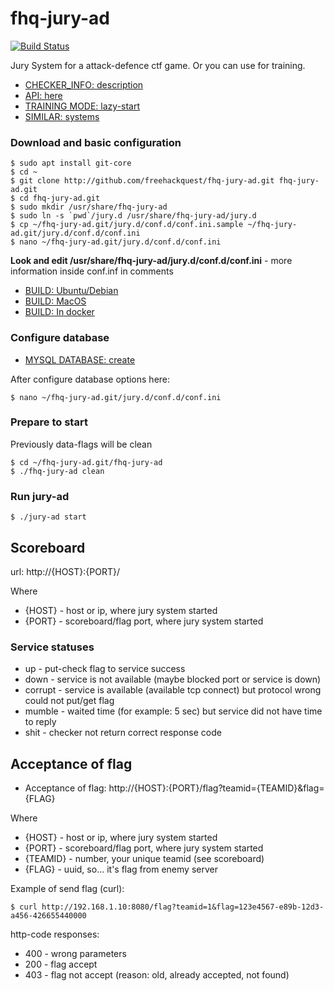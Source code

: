 # fhq-jury-ad

[![Build Status](https://travis-ci.org/freehackquest/fhq-jury-ad.svg?branch=master)](https://travis-ci.org/freehackquest/fhq-jury-ad)

Jury System for a attack-defence ctf game.
Or you can use for training.


* [CHECKER_INFO: description](docs/CHECKER_INFO.md)
* [API: here](docs/SIMILAR.md)
* [TRAINING MODE: lazy-start](docs/LAZY_START.md)
* [SIMILAR: systems](docs/SIMILAR.md)

### Download and basic configuration

```
$ sudo apt install git-core
$ cd ~
$ git clone http://github.com/freehackquest/fhq-jury-ad.git fhq-jury-ad.git
$ cd fhq-jury-ad.git
$ sudo mkdir /usr/share/fhq-jury-ad
$ sudo ln -s `pwd`/jury.d /usr/share/fhq-jury-ad/jury.d
$ cp ~/fhq-jury-ad.git/jury.d/conf.d/conf.ini.sample ~/fhq-jury-ad.git/jury.d/conf.d/conf.ini
$ nano ~/fhq-jury-ad.git/jury.d/conf.d/conf.ini
```

**Look and edit /usr/share/fhq-jury-ad/jury.d/conf.d/conf.ini** - more information inside conf.inf in comments

* [BUILD: Ubuntu/Debian](docs/BUILD_UBUNTU.md)
* [BUILD: MacOS](docs/BUILD_MACOS.md)
* [BUILD: In docker](docs/BUILD_IN_DOCKER.md)

### Configure database

* [MYSQL DATABASE: create](docs/STORAGE_MYSQL.md)

After configure database options here:

```
$ nano ~/fhq-jury-ad.git/jury.d/conf.d/conf.ini
```

### Prepare to start

Previously data-flags will be clean

```
$ cd ~/fhq-jury-ad.git/fhq-jury-ad
$ ./fhq-jury-ad clean
```

### Run jury-ad

```
$ ./jury-ad start
```

## Scoreboard

url: http://{HOST}:{PORT}/

Where

* {HOST} - host or ip, where jury system started
* {PORT} - scoreboard/flag port, where jury system started


### Service statuses

* up - put-check flag to service success
* down - service is not available (maybe blocked port or service is down)
* corrupt - service is available (available tcp connect) but protocol wrong could not put/get flag
* mumble - waited time (for example: 5 sec) but service did not have time to reply
* shit - checker not return correct response code

## Acceptance of flag

* Acceptance of flag: http://{HOST}:{PORT}/flag?teamid={TEAMID}&flag={FLAG}

Where

* {HOST} - host or ip, where jury system started
* {PORT} - scoreboard/flag port, where jury system started
* {TEAMID} - number, your unique teamid (see scoreboard)
* {FLAG} - uuid, so... it's flag from enemy server

Example of send flag (curl):

```
$ curl http://192.168.1.10:8080/flag?teamid=1&flag=123e4567-e89b-12d3-a456-426655440000
```

http-code responses:

 * 400 - wrong parameters
 * 200 - flag accept
 * 403 - flag not accept (reason: old, already accepted, not found)

